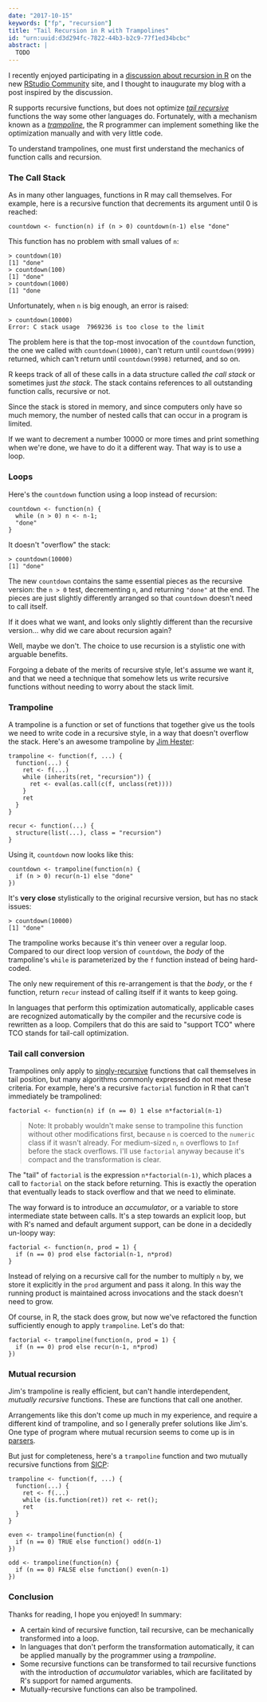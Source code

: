 ```yaml
---
date: "2017-10-15"
keywords: ["fp", "recursion"]
title: "Tail Recursion in R with Trampolines"
id: "urn:uuid:d3d294fc-7822-44b3-b2c9-77f1ed34bcbc"
abstract: |
  TODO
---
```


I recently enjoyed participating in a [discussion about recursion in R][1] on the
new [RStudio Community][2] site, and I thought to inaugurate my blog with a post
inspired by the discussion.

R supports recursive functions, but does not optimize [_tail recursive_][tail-recursive] functions
the way some other languages do. Fortunately, with a mechanism known as a
[_trampoline_][trampoline], the R programmer can implement something like the optimization
manually and with very little code.

To understand trampolines, one must first understand the mechanics of function
calls and recursion.

### The Call Stack

As in many other languages, functions in R may call themselves. For example,
here is a recursive function that decrements its argument until 0 is reached:

~~~{.r}
countdown <- function(n) if (n > 0) countdown(n-1) else "done"
~~~

This function has no problem with small values of `n`:

~~~
> countdown(10)
[1] "done"
> countdown(100)
[1] "done"
> countdown(1000)
[1] "done
~~~

Unfortunately, when `n` is big enough, an error is raised:

~~~
> countdown(10000)
Error: C stack usage  7969236 is too close to the limit
~~~

The problem here is that the top-most invocation of the `countdown` function, the
one we called with `countdown(10000)`, can't return until `countdown(9999)` returned,
which can't return until `countdown(9998)` returned, and so on.

R keeps track of all of these calls in a data structure called _the call stack_
or sometimes just _the stack_. The stack contains references to all outstanding
function calls, recursive or not.

Since the stack is stored in memory, and since computers only have so much
memory, the number of nested calls that can occur in a program is limited.

If we want to decrement a number 10000 or more times and print something when
we're done, we have to do it a different way. That way is to use a loop.

### Loops

Here's the `countdown` function using a loop instead of recursion:

~~~{.r}
countdown <- function(n) {
  while (n > 0) n <- n-1;
  "done"
}
~~~

It doesn't "overflow" the stack:

~~~
> countdown(10000)
[1] "done"
~~~

The new `countdown` contains the same essential pieces as the recursive version:
the `n > 0` test, decrementing `n`, and returning `"done"` at the end. The
pieces are just slightly differently arranged so that `countdown` doesn't need
to call itself.

If it does what we want, and looks only slightly different than the recursive
version... why did we care about recursion again?

Well, maybe we don't. The choice to use recursion is a stylistic one with
 arguable benefits.

Forgoing a debate of the merits of recursive style, let's assume we want it, and
that we need a technique that somehow lets us write recursive functions without
needing to worry about the stack limit.

### Trampoline

A trampoline is a function or set of functions that together give us the tools
we need to write code in a recursive style, in a way that doesn't overflow the
stack. Here's an awesome trampoline by [Jim Hester][3]:

~~~{.r}
trampoline <- function(f, ...) {
  function(...) {
    ret <- f(...)
    while (inherits(ret, "recursion")) {
      ret <- eval(as.call(c(f, unclass(ret))))
    }
    ret
  }
}

recur <- function(...) {
  structure(list(...), class = "recursion")
}
~~~

Using it, `countdown` now looks like this:

~~~{.r}
countdown <- trampoline(function(n) {
  if (n > 0) recur(n-1) else "done"
})
~~~

It's **very close** stylistically to the original recursive version, but has no stack issues:

~~~
> countdown(10000)
[1] "done"
~~~

The trampoline works because it's thin veneer over a regular loop. Compared to
our direct loop version of `countdown`, the _body_ of the trampoline's `while`
is parameterized by the `f` function instead of being hard-coded.

The only new requirement of this re-arrangement is that the _body_, or the `f`
function, return `recur` instead of calling itself if it wants to keep going.

In languages that perform this optimization automatically, applicable cases are
recognized automatically by the compiler and the recursive code is rewritten as
a loop. Compilers that do this are said to "support TCO" where TCO stands for
tail-call optimization.

### Tail call conversion

Trampolines only apply to [singly-recursive][recursion-types] functions that
call themselves in tail position, but many algorithms commonly expressed do not
meet these criteria. For example, here's a recursive `factorial` function in R
that can't immediately be trampolined:

~~~{.r}
factorial <- function(n) if (n == 0) 1 else n*factorial(n-1)
~~~

> Note: It probably wouldn't make sense to trampoline this function without
> other modifications first, because `n` is coerced to the `numeric` class if it
> wasn't already. For medium-sized `n`, `n` overflows to `Inf` before the stack
> overflows. I'll use `factorial` anyway because it's compact and the
> transformation is clear.

The "tail" of `factorial` is the expression `n*factorial(n-1)`, which places a
call to `factorial` on the stack before returning. This is exactly the operation
that eventually leads to stack overflow and that we need to eliminate.

The way forward is to introduce an _accumulator_, or a variable to store
intermediate state between calls. It's a step towards an explicit loop, but with
R's named and default argument support, can be done in a decidedly un-loopy way:

~~~{.r}
factorial <- function(n, prod = 1) {
  if (n == 0) prod else factorial(n-1, n*prod)
}
~~~

Instead of relying on a recursive call for the number to multiply `n` by, we
store it explicitly in the `prod` argument and pass it along. In this way the
running product is maintained across invocations and the stack doesn't need to grow.

Of course, in R, the stack does grow, but now we've refactored the function
sufficiently enough to apply `trampoline`. Let's do that:

~~~{.r}
factorial <- trampoline(function(n, prod = 1) {
  if (n == 0) prod else recur(n-1, n*prod)
})
~~~

### Mutual recursion

Jim's trampoline is really efficient, but can't handle interdependent, _mutually
recursive_ functions. These are functions that call one another.

Arrangements like this don't come up much in my experience, and require a
different kind of trampoline, and so I generally prefer solutions like Jim's.
One type of program where mutual recursion seems to come up is in [parsers](https://en.wikipedia.org/wiki/Recursive_descent_parser).

But just for completeness, here's a `trampoline` function and two mutually
recursive functions from [SICP][sicp]:

~~~{.r}
trampoline <- function(f, ...) {
  function(...) {
    ret <- f(...)
    while (is.function(ret)) ret <- ret();
    ret
  }
}

even <- trampoline(function(n) {
  if (n == 0) TRUE else function() odd(n-1)
})

odd <- trampoline(function(n) {
  if (n == 0) FALSE else function() even(n-1)
})
~~~

### Conclusion

Thanks for reading, I hope you enjoyed! In summary:

* A certain kind of recursive function, tail recursive, can be mechanically transformed into a loop.
* In languages that don't perform the transformation automatically, it can be applied manually by the programmer using a _trampoline_.
* Some recursive functions can be transformed to tail recursive functions with the introduction of _accumulator_ variables, which are facilitated by R's support for named arguments.
* Mutually-recursive functions can also be trampolined.

[1]: https://community.rstudio.com/t/tidiest-way-to-do-recursion-safely-in-r/1408
[2]: https://community.rstudio.com/
[3]: http://www.jimhester.com/
[sicp]: https://mitpress.mit.edu/sicp/full-text/sicp/book/node82.html
[recursion-types]: https://en.wikipedia.org/wiki/Recursion_(computer_science)#single_recursion
[tail-recursive]: https://en.wikipedia.org/wiki/Tail_call
[trampoline]: https://en.wikipedia.org/wiki/Trampoline_(computing)#High-level_programming

